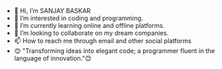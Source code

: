 - 👋 Hi, I’m SANJAY BASKAR
- 👀 I’m interested in coding and programming.
- 🌱 I’m currently learning online and offline platforms.
- 💞️ I’m looking to collaborate on my dream companies.
- 📫 How to reach me through email and other social platforms
- 😊 "Transforming ideas into elegant code; a programmer fluent in the language of innovation."😊

<!---
SANJAYBASKAR8220697422/SANJAYBASKAR8220697422 is a ✨ special ✨ repository because its `README.md` (this file) appears on your GitHub profile.
You can click the Preview link to take a look at your changes.
--->
